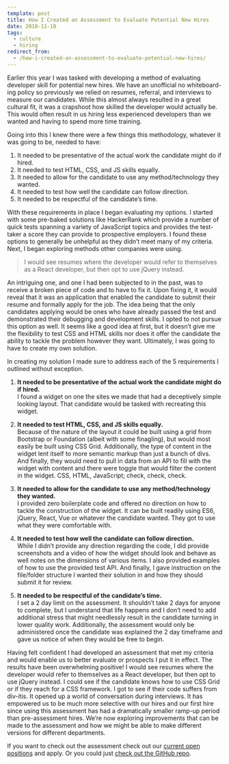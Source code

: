 ```yaml
---
template: post
title: How I Created an Assessment to Evaluate Potential New Hires
date: 2018-11-10
tags:
  - culture
  - hiring
redirect_from:
  - /how-i-created-an-assessment-to-evaluate-potential-new-hires/
---
```


Earlier this year I was tasked with developing a method of evaluating developer skill for potential new hires. We have an unofficial no whiteboard-ing policy so previously we relied on resumes, referral, and interviews to measure our candidates. While this almost always resulted in a great cultural fit, it was a crapshoot how skilled the developer would actually be. This would often result in us hiring less experienced developers than we wanted and having to spend more time training.

Going into this I knew there were a few things this methodology, whatever it was going to be, needed to have:

1. It needed to be presentative of the actual work the candidate might do if hired.
2. It needed to test HTML, CSS, and JS skills equally.
3. It needed to allow for the candidate to use any method/technology they wanted.
4. It needed to test how well the candidate can follow direction.
5. It needed to be respectful of the candidate’s time.

With these requirements in place I began evaluating my options. I started with some pre-baked solutions like HackerRank which provide a number of quick tests spanning a variety of JavaScript topics and provides the test-taker a score they can provide to prospective employers. I found these options to generally be unhelpful as they didn’t meet many of my criteria. Next, I began exploring methods other companies were using.

> I would see resumes where the developer would refer to themselves as a React developer, but then opt to use jQuery instead.

An intriguing one, and one I had been subjected to in the past, was to receive a broken piece of code and to have to fix it. Upon fixing it, it would reveal that it was an application that enabled the candidate to submit their resume and formally apply for the job. The idea being that the only candidates applying would be ones who have already passed the test and demonstrated their debugging and development skills. I opted to not pursue this option as well. It seems like a good idea at first, but it doesn’t give me the flexibility to test CSS and HTML skills nor does it offer the candidate the ability to tackle the problem however they want. Ultimately, I was going to have to create my own solution.

In creating my solution I made sure to address each of the 5 requirements I outlined without exception.

1. **It needed to be presentative of the actual work the candidate might do if hired.**<br />
I found a widget on one the sites we made that had a deceptively simple looking layout. That candidate would be tasked with recreating this widget.

2. **It needed to test HTML, CSS, and JS skills equally.**<br />
Because of the nature of the layout it could be built using a grid from Bootstrap or Foundation (albeit with some finagling), but would most easily be built using CSS Grid. Additionally, the type of content in the widget lent itself to more semantic markup than just a bunch of divs. And finally, they would need to pull in data from an API to fill with the widget with content and there were toggle that would filter the content in the widget. CSS, HTML, JavaScript; check, check, check.

3. **It needed to allow for the candidate to use any method/technology they wanted.**<br />
I provided zero boilerplate code and offered no direction on how to tackle the construction of the widget. It can be built readily using ES6, jQuery, React, Vue or whatever the candidate wanted. They got to use what they were comfortable with.

4. **It needed to test how well the candidate can follow direction.**<br />
While I didn’t provide any direction regarding the code, I did provide screenshots and a video of how the widget should look and behave as well notes on the dimensions of various items. I also provided examples of how to use the provided test API. And finally, I gave instruction on the file/folder structure I wanted their solution in and how they should submit it for review.

5. **It needed to be respectful of the candidate’s time.**<br />
I set a 2 day limit on the assessment. It shouldn’t take 2 days for anyone to complete, but I understand that life happens and I don’t need to add additional stress that might needlessly result in the candidate turning in lower quality work. Additionally, the assessment would only be administered once the candidate was explained the 2 day timeframe and gave us notice of when they would be free to begin.

Having felt confident I had developed an assessment that met my criteria and would enable us to better evaluate or prospects I put it in effect. The results have been overwhelming positive! I would see resumes where the developer would refer to themselves as a React developer, but then opt to use jQuery instead. I could see if the candidate knows how to use CSS Grid or if they reach for a CSS framework. I got to see if their code suffers from div-itis. It opened up a world of conversation during interviews. It has empowered us to be much more selective with our hires and our first hire since using this assessment has had a dramatically smaller ramp-up period than pre-assessment hires. We’re now exploring improvements that can be made to the assessment and how we might be able to make different versions for different departments.

If you want to check out the assessment check out our [current open positions](https://www.simpleviewinc.com/careers/open-positions/) and apply. Or you could just [check out the GitHub repo](https://github.com/simpleviewinc/cms-dev-assessment).
